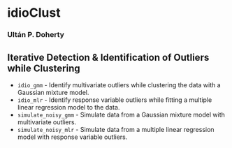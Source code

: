 # idioClust

### Ultán P. Doherty

## Iterative Detection & Identification of Outliers while Clustering

* `idio_gmm` -  Identify multivariate outliers while clustering the data with a Gaussian mixture model.
* `idio_mlr` - Identify response variable outliers while fitting a multiple linear regression model to the data.
* `simulate_noisy_gmm` - Simulate data from a Gaussian mixture model with multivariate outliers.
* `simulate_noisy_mlr` - Simulate data from a multiple linear regression model with response variable outliers.

